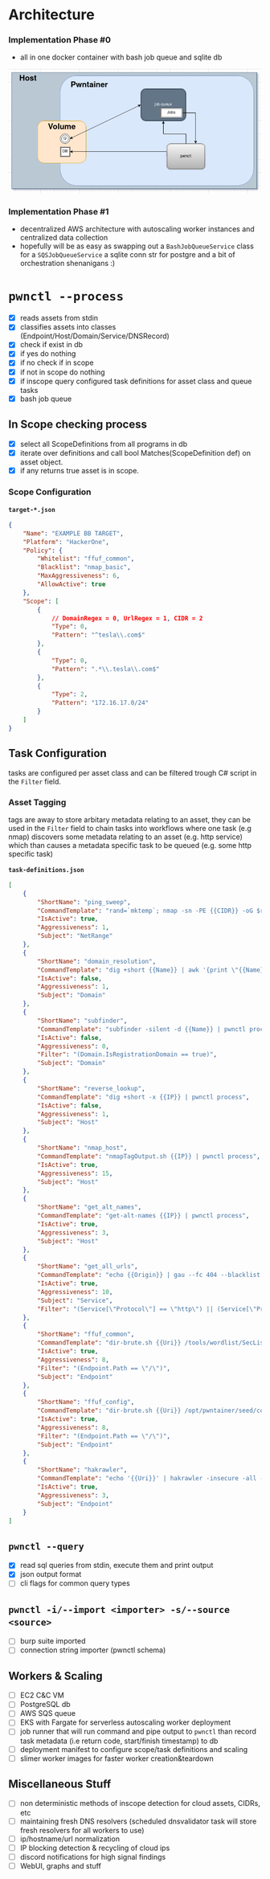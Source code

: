 
# Architecture

### Implementation Phase #0

- all in one docker container with bash job queue and sqlite db

![arch-phase0](img/arch-phase0.png)

### Implementation Phase #1

- decentralized AWS architecture with autoscaling worker instances and centralized data collection
- hopefully will be as easy as swapping out a `BashJobQueueService` class for a `SQSJobQueueService` a sqlite conn str for postgre and a bit of orchestration shenanigans :)

# `pwnctl --process`

- [x] reads assets from stdin
- [x] classifies assets into classes (Endpoint/Host/Domain/Service/DNSRecord)
- [x] check if exist in db
- [x] if yes do nothing
- [x] if no check if in scope
- [x] if not in scope do nothing
- [x] if inscope query configured task definitions for asset class and queue tasks
- [x] bash job queue

## In Scope checking process

- [x] select all ScopeDefinitions from all programs in db
- [x] iterate over definitions and call bool Matches(ScopeDefinition def) on asset object.
- [x] if any returns true asset is in scope.

### Scope Configuration
**`target-*.json`**
```JSON
{
    "Name": "EXAMPLE BB TARGET",
    "Platform": "HackerOne",
    "Policy": {
        "Whitelist": "ffuf_common",
        "Blacklist": "nmap_basic",
        "MaxAggressiveness": 6,
        "AllowActive": true
    },
    "Scope": [
        {
			// DomainRegex = 0, UrlRegex = 1, CIDR = 2
            "Type": 0,
            "Pattern": "^tesla\\.com$"
        },
        {
            "Type": 0,
            "Pattern": ".*\\.tesla\\.com$"
        },
        {
            "Type": 2,
            "Pattern": "172.16.17.0/24"
        }
    ]
}
```

## Task Configuration

tasks are configured per asset class and can be filtered trough C# script in the `Filter` field. 

### Asset Tagging

tags are away to store arbitary metadata relating to an asset, they can be used in the `Filter` field to chain tasks into workflows where one task (e.g nmap) discovers some metadata relating to an asset (e.g. http service) which than causes a metadata specific task to be queued (e.g. some http specific task)

**`task-definitions.json`**
```JSON
[
    {
        "ShortName": "ping_sweep",
        "CommandTemplate": "rand=`mktemp`; nmap -sn -PE {{CIDR}} -oG $rand; cat $rand | grep 'Status: Up' | cut -f 2 -d ' ' | pwnctl process",
        "IsActive": true,
        "Aggressiveness": 1,
        "Subject": "NetRange"
    },
    {
        "ShortName": "domain_resolution",
        "CommandTemplate": "dig +short {{Name}} | awk '{print \"{{Name}} IN A \" $1}' | pwnctl process",
        "IsActive": false,
        "Aggressiveness": 1,
        "Subject": "Domain"
    },
    {
        "ShortName": "subfinder",
        "CommandTemplate": "subfinder -silent -d {{Name}} | pwnctl process",
        "IsActive": false,
        "Aggressiveness": 0,
        "Filter": "(Domain.IsRegistrationDomain == true)",
        "Subject": "Domain"
    },
    {
        "ShortName": "reverse_lookup",
        "CommandTemplate": "dig +short -x {{IP}} | pwnctl process",
        "IsActive": false,
        "Aggressiveness": 1,
        "Subject": "Host"
    },
    {
        "ShortName": "nmap_host",
        "CommandTemplate": "nmapTagOutput.sh {{IP}} | pwnctl process",
        "IsActive": true,
        "Aggressiveness": 15,
        "Subject": "Host"
    },
    {
        "ShortName": "get_alt_names",
        "CommandTemplate": "get-alt-names {{IP}} | pwnctl process",
        "IsActive": true,
        "Aggressiveness": 3,
        "Subject": "Host"
    },
    {
        "ShortName": "get_all_urls",
        "CommandTemplate": "echo {{Origin}} | gau --fc 404 --blacklist png,jpg,jpeg,gif,ico,svg,ttf,woff,woff2,eot,css,pdf | unfurl format %s://%a%p%?%q | sort -u | pwnctl process",
        "IsActive": true,
        "Aggressiveness": 10,
        "Subject": "Service",
        "Filter": "(Service[\"Protocol\"] == \"http\") || (Service[\"Protocol\"] == \"https\")"
    },
    {
        "ShortName": "ffuf_common",
        "CommandTemplate": "dir-brute.sh {{Uri}} /tools/wordlist/SecLists/Discovery/Web-Content/common.txt | pwnctl process",
        "IsActive": true,
        "Aggressiveness": 8,
        "Filter": "(Endpoint.Path == \"/\")",
        "Subject": "Endpoint"
    },
    {
        "ShortName": "ffuf_config",
        "CommandTemplate": "dir-brute.sh {{Uri}} /opt/pwntainer/seed/config.txt | pwnctl process",
        "IsActive": true,
        "Aggressiveness": 8,
        "Filter": "(Endpoint.Path == \"/\")",
        "Subject": "Endpoint"
    },
    {
        "ShortName": "hakrawler",
        "CommandTemplate": "echo '{{Uri}}' | hakrawler -insecure -all -plain -headers 'User-Agent: Mozilla/5.0' | pwnctl process",
        "IsActive": true,
        "Aggressiveness": 3,
        "Subject": "Endpoint"
    }
]
```

## `pwnctl --query`

- [x] read sql queries from stdin, execute them and print output
- [x] json output format
- [ ] cli flags for common query types

## `pwnctl -i/--import <importer> -s/--source <source>`

- [ ] burp suite imported
- [ ] connection string importer (pwnctl schema)

## Workers & Scaling

- [ ] EC2 C&C VM 
- [ ] PostgreSQL db
- [ ] AWS SQS queue 
- [ ] EKS with Fargate for serverless autoscaling worker deployment
- [ ] job runner that will run command and pipe output to `pwnctl` than record task metadata (i.e return code, start/finish timestamp) to db
- [ ] deployment manifest to configure scope/task definitions and scaling
- [ ] slimer worker images for faster worker creation&teardown

## Miscellaneous Stuff

- [ ] non deterministic methods of inscope detection for cloud assets, CIDRs, etc
- [ ] maintaining fresh DNS resolvers (scheduled dnsvalidator task will store fresh resolvers for all workers to use)
- [ ] ip/hostname/url normalization
- [ ] IP blocking detection & recycling of cloud ips
- [ ] discord notifications for high signal findings
- [ ] WebUI, graphs and stuff
